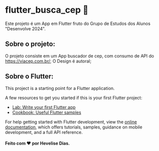# flutter_busca_cep 📍

Este projeto é um App em Flutter fruto do Grupo de Estudos dos Alunos "Desenvolve 2024".

## Sobre o projeto:

O projeto consiste em um App buscador de cep, com consumo de API do https://viacep.com.br/;
O Design é autoral;

## Sobre o Flutter:

This project is a starting point for a Flutter application.

A few resources to get you started if this is your first Flutter project:

- [Lab: Write your first Flutter app](https://docs.flutter.dev/get-started/codelab)
- [Cookbook: Useful Flutter samples](https://docs.flutter.dev/cookbook)

For help getting started with Flutter development, view the
[online documentation](https://docs.flutter.dev/), which offers tutorials,
samples, guidance on mobile development, and a full API reference.

#### Feito com ❤️ por Hevelise Dias.



